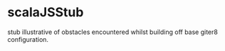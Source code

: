 scalaJSStub
===========

stub illustrative of obstacles encountered whilst building off base giter8 configuration.
